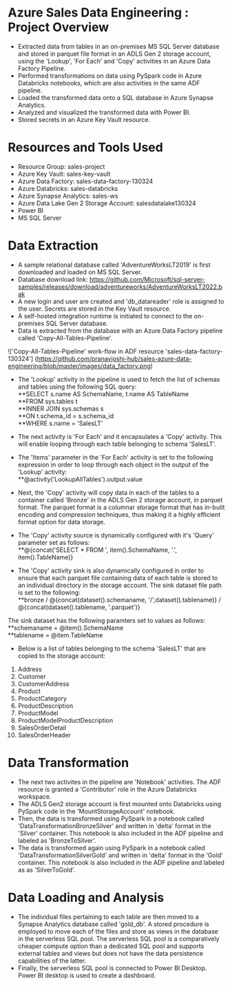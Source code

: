 # Azure Sales Data Engineering : Project Overview
- Extracted data from tables in an on-premises MS SQL Server database and stored in parquet file format in an ADLS Gen 2 storage account, using the 'Lookup', 'For Each' and 'Copy' activities in an Azure Data Factory Pipeline.
- Performed transformations on data using PySpark code in Azure Databricks notebooks, which are also activities in the same ADF pipeline.
- Loaded the transformed data onto a SQL database in Azure Synapse Analytics.
- Analyzed and visualized the transformed data with Power BI.
- Stored secrets in an Azure Key Vault resource.

# Resources and Tools Used
- Resource Group: sales-project
- Azure Key Vault: sales-key-vault
- Azure Data Factory: sales-data-factory-130324
- Azure Databricks: sales-databricks
- Azure Synapse Analytics: sales-ws
- Azure Data Lake Gen 2 Storage Account: salesdatalake130324
- Power BI
- MS SQL Server

# Data Extraction
- A sample relational database called 'AdventureWorksLT2019' is first downloaded and loaded on MS SQL Server.
- Database download link: https://github.com/Microsoft/sql-server-samples/releases/download/adventureworks/AdventureWorksLT2022.bak
- A new login and user are created and 'db_datareader' role is assigned to the user. Secrets are stored in the Key Vault resource.
- A self-hosted integration runtime is initiated to connect to the on-premises SQL Server database.
- Data is extracted from the database with an Azure Data Factory pipeline called 'Copy-All-Tables-Pipeline'.

!['Copy-All-Tables-Pipeline' work-flow in ADF resource 'sales-data-factory-130324'] (https://github.com/pranavjoshi-hub/sales-azure-data-engineering/blob/master/images/data_factory.png)

- The 'Lookup' activity in the pipeline is used to fetch the list of schemas and tables using the following SQL query:  
  **SELECT s.name AS SchemaName, t.name AS TableName  
  **FROM sys.tables t  
  **INNER JOIN sys.schemas s  
  **ON t.schema_id = s.schema_id  
  **WHERE s.name = 'SalesLT'  
  
- The next activity is 'For Each' and it encapsulates a 'Copy' activity. This will enable looping through each table belonging to schema 'SalesLT'.
- The 'Items' parameter in the 'For Each' activity is set to the following expression in order to loop through each object in the output of the 'Lookup' activity:  
  **@activity('LookupAllTables').output.value

- Next, the 'Copy' activity will copy data in each of the tables to a container called 'Bronze' in the ADLS Gen 2 storage account, in parquet format. The parquet format is a columnar storage format that has in-built encoding and compression techniques, thus making it a highly efficient format option for data storage.
- The 'Copy' activity source is dynamically configured with it's 'Query' parameter set as follows:  
  **@{concat('SELECT * FROM ', item().SchemaName, '.', item().TableName)}

- The 'Copy' activity sink is also dynamically configured in order to ensure that each parquet file containing data of each table is stored to an individual directory in the storage account. The sink dataset file path is set to the following:  
  **bronze / @{concat(dataset().schemaname, '/',dataset().tablename)} / @{concat(dataset().tablename, '.parquet')}

The sink dataset has the following paramters set to values as follows:  
  **schemaname = @item().SchemaName  
  **tablename = @item.TableName

- Below is a list of tables belonging to the schema 'SalesLT' that are copied to the storage account:
1. Address
2. Customer
3. CustomerAddress
4. Product
5. ProductCategory
6. ProductDescription
7. ProductModel
8. ProductModelProductDescription
9. SalesOrderDetail
10. SalesOrderHeader

# Data Transformation
- The next two activites in the pipeline are 'Notebook' activities. The ADF resource is granted a 'Contributor' role in the Azure Databricks workspace.
- The ADLS Gen2 storage account is first mounted onto Databricks using PySpark code in the 'MountStorageAccount' notebook.
- Then, the data is transformed using PySpark in a notebook called 'DataTransformationBronzeSilver' and written in 'delta' format in the 'Silver' container. This notebook is also included in the ADF pipeline and labeled as 'BronzeToSilver'.
- The data is transformed again using PySpark in a notebook called 'DataTransformationSilverGold' and written in 'delta' format in the 'Gold' container. This notebook is also included in the ADF pipeline and labeled as as 'SilverToGold'.

# Data Loading and Analysis
- The individual files pertaining to each table are then moved to a Synapse Analytics database called 'gold_db'. A stored procedure is employed to move each of the files and store as views in the database in the serverless SQL pool. The serverless SQL pool is a comparatively cheaper compute option than a dedicated SQL pool and supports external tables and views but does not have the data persistence capabilities of the latter.
- Finally, the serverless SQL pool is connected to Power BI Desktop. Power BI desktop is used to create a dashboard.

  
